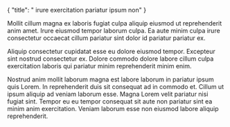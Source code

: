 {
  "title": " irure exercitation pariatur ipsum non"
}

Mollit cillum magna ex laboris fugiat culpa aliquip eiusmod ut reprehenderit anim amet. Irure eiusmod tempor laborum culpa. Ea aute minim culpa irure consectetur occaecat cillum pariatur sint dolor id pariatur pariatur ex.

Aliquip consectetur cupidatat esse eu dolore eiusmod tempor. Excepteur sint nostrud consectetur ex. Dolore commodo dolore labore cillum culpa exercitation laboris qui pariatur minim reprehenderit minim enim.

Nostrud anim mollit laborum magna est labore laborum in pariatur ipsum quis Lorem. In reprehenderit duis sit consequat ad in commodo et. Cillum ut ipsum aliquip ad veniam laborum esse. Magna Lorem velit pariatur nisi fugiat sint. Tempor eu eu tempor consequat sit aute non pariatur sint ea minim anim exercitation. Veniam laborum esse non eiusmod labore aliquip reprehenderit.